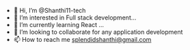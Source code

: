 - 👋 Hi, I’m @Shanthi11-tech
- 👀 I’m interested in  Full stack development...
- 🌱 I’m currently learning  React ...
- 💞️ I’m looking to collaborate for any application development
- 📫 How to reach me  splendidshanthi@gmail.com

<!---
Shanthi11-tech/Shanthi11-tech is a ✨ special ✨ repository because its `README.md` (this file) appears on your GitHub profile.
You can click the Preview link to take a look at your changes.
--->
